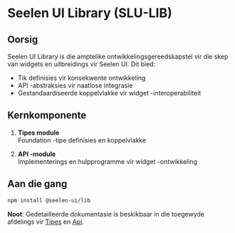 # **Seelen UI Library (SLU-LIB)**

## Oorsig

Seelen UI Library is die amptelike ontwikkelingsgereedskapstel vir die skep van widgets en uitbreidings vir Seelen UI. Dit bied:

* Tik definisies vir konsekwente ontwikkeling
* API -abstraksies vir naatlose integrasie
* Gestandaardiseerde koppelvlakke vir widget -interoperabiliteit

## Kernkomponente

1. **Tipes module**\
   Foundation -tipe definisies en koppelvlakke

2. **API -module**\
   Implementerings en hulpprogramme vir widget -ontwikkeling

## Aan die gang

```bash
npm install @seelen-ui/lib
```

**Noot**: Gedetailleerde dokumentasie is beskikbaar in die toegewyde afdelings vir [Tipes](./library-types) en [Api](./library-api).
